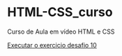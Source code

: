 # HTML-CSS_curso
 Curso de Aula em vídeo HTML e CSS


<a href="https://github.com/vmaxbh/HTML-CSS_curso/android.html">Executar o exercicio desafio 10</a>
